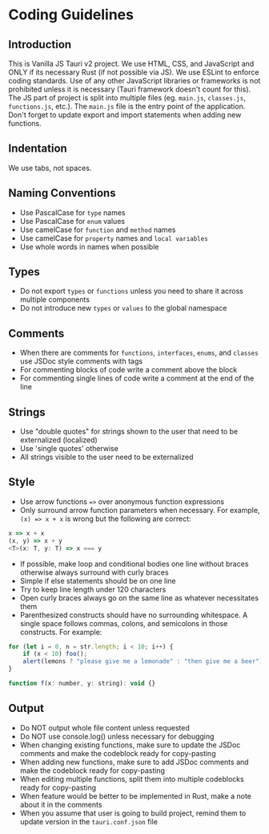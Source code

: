# Coding Guidelines

## Introduction

This is Vanilla JS Tauri v2 project. We use HTML, CSS, and JavaScript and ONLY if its necessary Rust (if not possible via JS). We use ESLint to enforce coding standards. Use of any other JavaScript libraries or frameworks is not prohibited unless it is necessary (Tauri framework doesn't count for this). The JS part of project is split into multiple files (eg. `main.js`, `classes.js`, `functions.js`, etc.). The `main.js` file is the entry point of the application. Don't forget to update export and import statements when adding new functions.

## Indentation

We use tabs, not spaces.

## Naming Conventions

-   Use PascalCase for `type` names
-   Use PascalCase for `enum` values
-   Use camelCase for `function` and `method` names
-   Use camelCase for `property` names and `local variables`
-   Use whole words in names when possible

## Types

-   Do not export `types` or `functions` unless you need to share it across multiple components
-   Do not introduce new `types` or `values` to the global namespace

## Comments

-   When there are comments for `functions`, `interfaces`, `enums`, and `classes` use JSDoc style comments with tags
-   For commenting blocks of code write a comment above the block
-   For commenting single lines of code write a comment at the end of the line

## Strings

-   Use "double quotes" for strings shown to the user that need to be externalized (localized)
-   Use 'single quotes' otherwise
-   All strings visible to the user need to be externalized

## Style

-   Use arrow functions `=>` over anonymous function expressions
-   Only surround arrow function parameters when necessary. For example, `(x) => x + x` is wrong but the following are correct:

```javascript
x => x + x
(x, y) => x + y
<T>(x: T, y: T) => x === y
```

-   If possible, make loop and conditional bodies one line without braces otherwise always surround with curly braces
-   Simple if else statements should be on one line
-   Try to keep line length under 120 characters
-   Open curly braces always go on the same line as whatever necessitates them
-   Parenthesized constructs should have no surrounding whitespace. A single space follows commas, colons, and semicolons in those constructs. For example:

```javascript
for (let i = 0, n = str.length; i < 10; i++) {
    if (x < 10) foo();
    alert(lemons ? "please give me a lemonade" : "then give me a beer");
}

function f(x: number, y: string): void {}
```

## Output

-   Do NOT output whole file content unless requested
-   Do NOT use console.log() unless necessary for debugging
-   When changing existing functions, make sure to update the JSDoc comments and make the codeblock ready for copy-pasting
-   When adding new functions, make sure to add JSDoc comments and make the codeblock ready for copy-pasting
-   When editing multiple functions, split them into multiple codeblocks ready for copy-pasting
-   When feature would be better to be implemented in Rust, make a note about it in the comments
-   When you assume that user is going to build project, remind them to update version in the `tauri.conf.json` file
